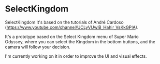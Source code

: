 # SelectKingdom
SelectKingdom it's based on the tutorials of André Cardoso (https://www.youtube.com/channel/UCLyVUwlB_Hahir_VsKkGPIA).

It's a prototype based on the Select Kingdom menu of Super Mario Odyssey, where you can select the Kingdom in the bottom buttons, and the camera will follow your decision.

I'm currently working on it in order to improve the UI and visual effects.
